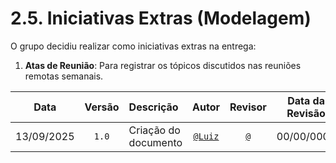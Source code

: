 # 2.5. Iniciativas Extras (Modelagem)

O grupo decidiu realizar como iniciativas extras na entrega:

1. **Atas de Reunião**: Para registrar os tópicos discutidos nas reuniões remotas semanais.

| **Data**       | **Versão** | **Descrição**                         | **Autor**                                      | **Revisor**                                      | **Data da Revisão** |
| :--------: | :----: | :-------------------------------- | :----------------------------------------: | :----------------------------------------: | :-------------: |
| 13/09/2025 |  `1.0`   | Criação do documento | [`@Luiz`](https://github.com/luizfaria1989) | [`@`]() |   00/00/0000    |
